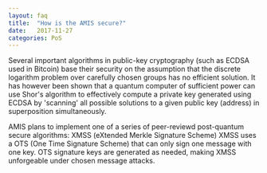 ```yaml
---
layout: faq
title:  "How is the AMIS secure?"
date:   2017-11-27
categories: PoS
---
```

Several important algorithms in public-key cryptography (such as ECDSA used in Bitcoin) base their security on the assumption that the discrete logarithm problem over carefully chosen groups has no efficient solution. 
It has however been shown that a quantum computer of sufficient power can use Shor's algorithm to effectively compute a private key generated using ECDSA by 'scanning' all possible solutions to a given public key (address) in superposition simultaneously.

AMIS plans to implement one of a series of peer-reviewd post-quantum secure algorithms: XMSS (eXtended Merkle Signature Scheme)
XMSS uses a OTS (One Time Signature Scheme) that can only sign one message with one key. OTS signature keys are generated as needed, making XMSS unforgeable under chosen message attacks.
